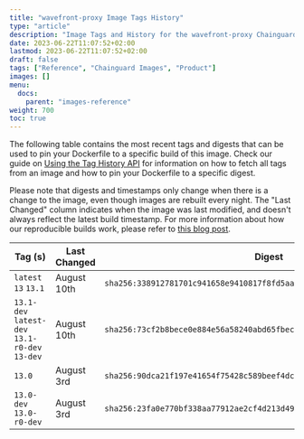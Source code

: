 ```yaml
---
title: "wavefront-proxy Image Tags History"
type: "article"
description: "Image Tags and History for the wavefront-proxy Chainguard Image"
date: 2023-06-22T11:07:52+02:00
lastmod: 2023-06-22T11:07:52+02:00
draft: false
tags: ["Reference", "Chainguard Images", "Product"]
images: []
menu:
  docs:
    parent: "images-reference"
weight: 700
toc: true
---
```


The following table contains the most recent tags and digests that can be used to pin your Dockerfile to a specific build of this image. Check our guide on [Using the Tag History API](/chainguard/chainguard-images/using-the-tag-history-api/) for information on how to fetch all tags from an image and how to pin your Dockerfile to a specific digest.

Please note that digests and timestamps only change when there is a change to the image, even though images are rebuilt every night. The "Last Changed" column indicates when the image was last modified, and doesn't always reflect the latest build timestamp. For more information about how our reproducible builds work, please refer to [this blog post](https://www.chainguard.dev/unchained/reproducing-chainguards-reproducible-image-builds).

| Tag (s)                                         | Last Changed | Digest                                                                    |
|-------------------------------------------------|--------------|---------------------------------------------------------------------------|
|  `latest` `13` `13.1`                           | August 10th  | `sha256:338912781701c941658e9410817f8fd5aaf4ad7b3af9a1d5a711c03e6d8bc6fa` |
|  `13.1-dev` `latest-dev` `13.1-r0-dev` `13-dev` | August 10th  | `sha256:73cf2b8bece0e884e56a58240abd65fbec58eaabeb6c33f1d5751883cf74604c` |
|  `13.0`                                         | August 3rd   | `sha256:90dca21f197e41654f75428c589beef4dc31d469fa98614b6e740753ebbc57a0` |
|  `13.0-dev` `13.0-r0-dev`                       | August 3rd   | `sha256:23fa0e770bf338aa77912ae2cf4d213d49e176a1c059051b97d25c1bed9e5e8b` |
